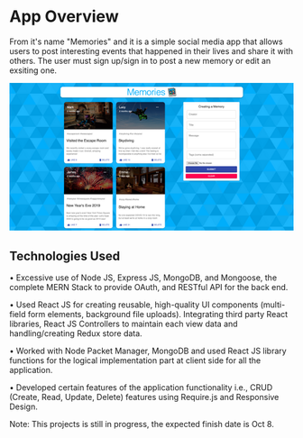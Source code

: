 # App Overview

From it's name "Memories" and it is a simple social media app that allows users to post interesting events that happened in their lives and share it with others. The user must sign up/sign in to post a new memory or edit an exsiting one. 

![app.png](https://github.com/SSharroufna/Memories-App/blob/main/app.png)

## Technologies Used 

•	Excessive use of Node JS, Express JS, MongoDB, and Mongoose, the complete MERN Stack to provide OAuth, and RESTful API for the back end.

•	Used React JS for creating reusable, high-quality UI components (multi-field form elements, background file uploads). Integrating third party React libraries, React JS Controllers to maintain each view data and handling/creating Redux store data.

•	Worked with Node Packet Manager, MongoDB and used React JS library functions for the logical implementation part at client side for all the application. 

•	Developed certain features of the application functionality i.e., CRUD (Create, Read, Update, Delete) features using Require.js and Responsive Design.

Note: This projects is still in progress, the expected finish date is Oct 8.






